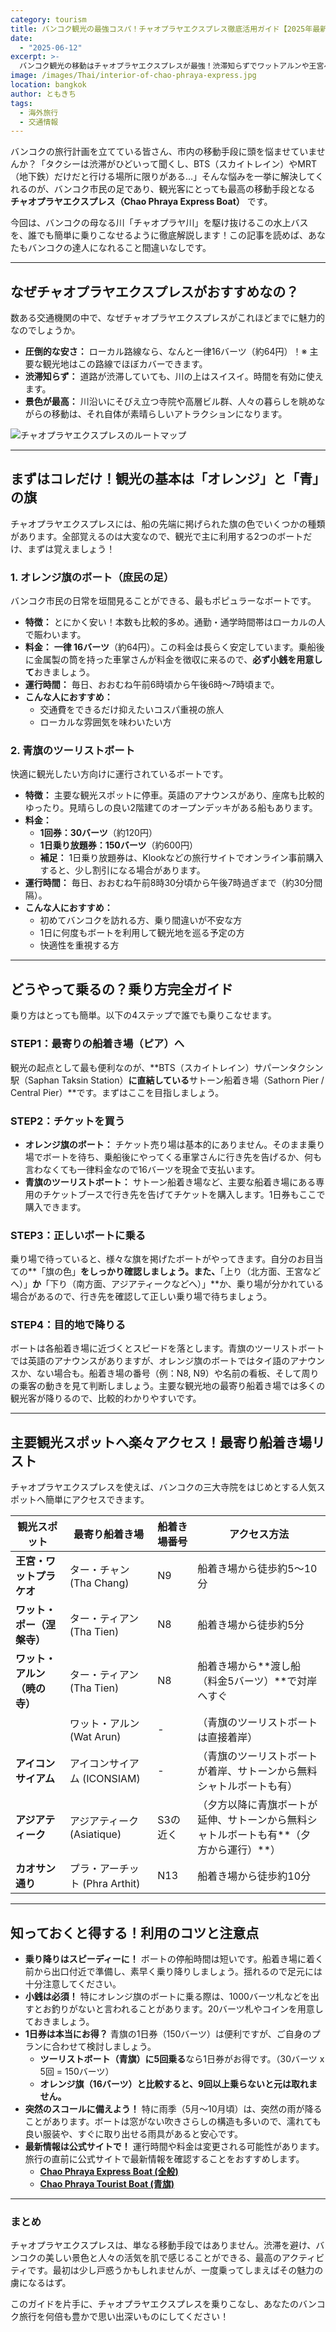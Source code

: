 ```yaml
---
category: tourism
title: バンコク観光の最強コスパ！チャオプラヤエクスプレス徹底活用ガイド【2025年最新版】
date:
  - "2025-06-12"
excerpt: >-
  バンコク観光の移動はチャオプラヤエクスプレスが最強！渋滞知らずでワットアルンや王宮へ。2025年最新の料金、簡単な乗り方、路線図、主要観光地へのアクセスを徹底解説。オレンジ旗の格安ボートから快適なツーリストボートまで、この完全ガイドで乗りこなし術をマスター。
image: /images/Thai/interior-of-chao-phraya-express.jpg
location: bangkok
author: ともきち
tags:
  - 海外旅行
  - 交通情報
---
```


バンコクの旅行計画を立てている皆さん、市内の移動手段に頭を悩ませていませんか？「タクシーは渋滞がひどいって聞くし、BTS（スカイトレイン）やMRT（地下鉄）だけだと行ける場所に限りがある…」そんな悩みを一挙に解決してくれるのが、バンコク市民の足であり、観光客にとっても最高の移動手段となる
**チャオプラヤエクスプレス（Chao Phraya Express Boat）**
です。

今回は、バンコクの母なる川「チャオプラヤ川」を駆け抜けるこの水上バスを、誰でも簡単に乗りこなせるように徹底解説します！この記事を読めば、あなたもバンコクの達人になれること間違いなしです。

---

## なぜチャオプラヤエクスプレスがおすすめなの？

数ある交通機関の中で、なぜチャオプラヤエクスプレスがこれほどまでに魅力的なのでしょうか。

- **圧倒的な安さ：** ローカル路線なら、なんと一律16バーツ（約64円）！※ 主要な観光地はこの路線でほぼカバーできます。
- **渋滞知らず：** 道路が渋滞していても、川の上はスイスイ。時間を有効に使えます。
- **景色が最高：** 川沿いにそびえ立つ寺院や高層ビル群、人々の暮らしを眺めながらの移動は、それ自体が素晴らしいアトラクションになります。

![チャオプラヤエクスプレスのルートマップ](/images/Thai/chao-phraya-express-route-map.jpg)

---

## まずはコレだけ！観光の基本は「オレンジ」と「青」の旗

チャオプラヤエクスプレスには、船の先端に掲げられた旗の色でいくつかの種類があります。全部覚えるのは大変なので、観光で主に利用する2つのボートだけ、まずは覚えましょう！

### 1. オレンジ旗のボート（庶民の足）

バンコク市民の日常を垣間見ることができる、最もポピュラーなボートです。

- **特徴：** とにかく安い！本数も比較的多め。通勤・通学時間帯はローカルの人で賑わいます。
- **料金：** **一律 16バーツ**（約64円）。この料金は長らく安定しています。乗船後に金属製の筒を持った車掌さんが料金を徴収に来るので、**必ず小銭を用意して**おきましょう。
- **運行時間：** 毎日、おおむね午前6時頃から午後6時〜7時頃まで。
- **こんな人におすすめ：**
  - 交通費をできるだけ抑えたいコスパ重視の旅人
  - ローカルな雰囲気を味わいたい方

### 2. 青旗のツーリストボート

快適に観光したい方向けに運行されているボートです。

- **特徴：** 主要な観光スポットに停車。英語のアナウンスがあり、座席も比較的ゆったり。見晴らしの良い2階建てのオープンデッキがある船もあります。
- **料金：**
  - **1回券：30バーツ**（約120円）
  - **1日乗り放題券：150バーツ**（約600円）
  - **補足：** 1日乗り放題券は、Klookなどの旅行サイトでオンライン事前購入すると、少し割引になる場合があります。
- **運行時間：** 毎日、おおむね午前8時30分頃から午後7時過ぎまで（約30分間隔）。
- **こんな人におすすめ：**
  - 初めてバンコクを訪れる方、乗り間違いが不安な方
  - 1日に何度もボートを利用して観光地を巡る予定の方
  - 快適性を重視する方

---

## どうやって乗るの？乗り方完全ガイド

乗り方はとっても簡単。以下の4ステップで誰でも乗りこなせます。

### STEP1：最寄りの船着き場（ピア）へ

観光の起点として最も便利なのが、**BTS（スカイトレイン）サパーンタクシン駅（Saphan Taksin Station）**に直結している**サトーン船着き場（Sathorn Pier / Central Pier）**です。まずはここを目指しましょう。

### STEP2：チケットを買う

- **オレンジ旗のボート：** チケット売り場は基本的にありません。そのまま乗り場でボートを待ち、乗船後にやってくる車掌さんに行き先を告げるか、何も言わなくても一律料金なので16バーツを現金で支払います。
- **青旗のツーリストボート：** サトーン船着き場など、主要な船着き場にある専用のチケットブースで行き先を告げてチケットを購入します。1日券もここで購入できます。

### STEP3：正しいボートに乗る

乗り場で待っていると、様々な旗を掲げたボートがやってきます。自分のお目当ての**「旗の色」**をしっかり確認しましょう。また、**「上り（北方面、王宮などへ）」**か**「下り（南方面、アジアティークなどへ）」**か、乗り場が分かれている場合があるので、行き先を確認して正しい乗り場で待ちましょう。

### STEP4：目的地で降りる

ボートは各船着き場に近づくとスピードを落とします。青旗のツーリストボートでは英語のアナウンスがありますが、オレンジ旗のボートではタイ語のアナウンスか、ない場合も。船着き場の番号（例：N8, N9）や名前の看板、そして周りの乗客の動きを見て判断しましょう。主要な観光地の最寄り船着き場では多くの観光客が降りるので、比較的わかりやすいです。

---

## 主要観光スポットへ楽々アクセス！最寄り船着き場リスト

チャオプラヤエクスプレスを使えば、バンコクの三大寺院をはじめとする人気スポットへ簡単にアクセスできます。

| 観光スポット                 | 最寄り船着き場                 | 船着き場番号 | アクセス方法                                                                           |
| ---------------------------- | ------------------------------ | ------------ | -------------------------------------------------------------------------------------- |
| **王宮・ワットプラケオ**     | ター・チャン (Tha Chang)       | N9           | 船着き場から徒歩約5～10分                                                              |
| **ワット・ポー（涅槃寺）**   | ター・ティアン (Tha Tien)      | N8           | 船着き場から徒歩約5分                                                                  |
| **ワット・アルン（暁の寺）** | ター・ティアン (Tha Tien)      | N8           | 船着き場から**渡し船（料金5バーツ）**で対岸へすぐ                                      |
|                              | ワット・アルン (Wat Arun)      | -            | （青旗のツーリストボートは直接着岸）                                                   |
| **アイコンサイアム**         | アイコンサイアム (ICONSIAM)    | -            | （青旗のツーリストボートが着岸、サトーンから無料シャトルボートも有）                   |
| **アジアティーク**           | アジアティーク (Asiatique)     | S3の近く     | （夕方以降に青旗ボートが延伸、サトーンから無料シャトルボートも有**（夕方から運行）**） |
| **カオサン通り**             | プラ・アーチット (Phra Arthit) | N13          | 船着き場から徒歩約10分                                                                 |

---

## 知っておくと得する！利用のコツと注意点

- **乗り降りはスピーディーに！** ボートの停船時間は短いです。船着き場に着く前から出口付近で準備し、素早く乗り降りしましょう。揺れるので足元には十分注意してください。
- **小銭は必須！** 特にオレンジ旗のボートに乗る際は、1000バーツ札などを出すとお釣りがないと言われることがあります。20バーツ札やコインを用意しておきましょう。
- **1日券は本当にお得？** 青旗の1日券（150バーツ）は便利ですが、ご自身のプランに合わせて検討しましょう。
  - **ツーリストボート（青旗）に5回乗る**なら1日券がお得です。（30バーツ x 5回 = 150バーツ）
  - **オレンジ旗（16バーツ）と比較すると、9回以上乗らないと元は取れません。**
- **突然のスコールに備えよう！** 特に雨季（5月～10月頃）は、突然の雨が降ることがあります。ボートは窓がない吹きさらしの構造も多いので、濡れても良い服装や、すぐに取り出せる雨具があると安心です。
- **最新情報は公式サイトで！** 運行時間や料金は変更される可能性があります。旅行の直前に公式サイトで最新情報を確認することをおすすめします。
  - [**Chao Phraya Express Boat (全般)**](https://www.chaophrayaexpressboat.com/)
  - [**Chao Phraya Tourist Boat (青旗)**](https://chaophrayatouristboat.com/)

---

### まとめ

チャオプラヤエクスプレスは、単なる移動手段ではありません。渋滞を避け、バンコクの美しい景色と人々の活気を肌で感じることができる、最高のアクティビティです。最初は少し戸惑うかもしれませんが、一度乗ってしまえばその魅力の虜になるはず。

このガイドを片手に、チャオプラヤエクスプレスを乗りこなし、あなたのバンコク旅行を何倍も豊かで思い出深いものにしてください！
